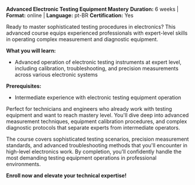 **Advanced Electronic Testing Equipment Mastery**
**Duration:** 6 weeks | **Format:** online | **Language:** pt-BR
**Certification:** Yes

Ready to master sophisticated testing procedures in electronics? This advanced course equips experienced professionals with expert-level skills in operating complex measurement and diagnostic equipment.

**What you will learn:**
- Advanced operation of electronic testing instruments at expert level, including calibration, troubleshooting, and precision measurements across various electronic systems

**Prerequisites:**
- Intermediate experience with electronic testing equipment operation

Perfect for technicians and engineers who already work with testing equipment and want to reach mastery level. You'll dive deep into advanced measurement techniques, equipment calibration procedures, and complex diagnostic protocols that separate experts from intermediate operators.

The course covers sophisticated testing scenarios, precision measurement standards, and advanced troubleshooting methods that you'll encounter in high-level electronics work. By completion, you'll confidently handle the most demanding testing equipment operations in professional environments.

**Enroll now and elevate your technical expertise!**